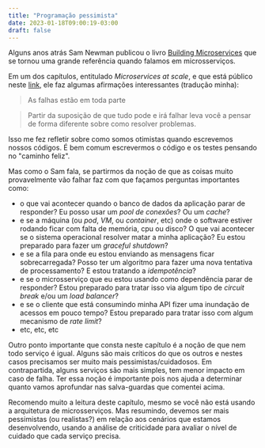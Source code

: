 ```yaml
---
title: "Programação pessimista"
date: 2023-01-18T09:00:19-03:00
draft: false
---
```

Alguns anos atrás Sam Newman publicou o livro [Building Microservices](https://www.oreilly.com/library/view/building-microservices/9781491950340/?utm_source=oreilly&utm_medium=newsite&utm_campaign=microservices-at-scale-top) que se tornou uma grande referência quando falamos em microsserviços.

Em um dos capítulos, entitulado *Microservices at scale*, e que está público neste [link](https://www.oreilly.com/radar/microservices-at-scale/), ele faz algumas afirmações interessantes (tradução minha):

> As falhas estão em toda parte

> Partir da suposição de que tudo pode e irá falhar leva você a pensar de forma diferente sobre como resolver problemas.

Isso me fez refletir sobre como somos otimistas quando escrevemos nossos códigos. É bem comum escrevermos o código e os testes pensando no "caminho feliz". 

Mas como o Sam fala, se partirmos da noção de que as coisas muito provavelmente vão falhar faz com que façamos perguntas importantes como:

- o que vai acontecer quando o banco de dados da aplicação parar de responder? Eu posso usar um *pool de conexões*? Ou um *cache*?
- e se a máquina (ou *pod*, *VM*, ou *container*, etc) onde o software estiver rodando ficar com falta de memória, cpu ou disco? O que vai acontecer se o sistema operacional resolver matar a minha aplicação? Eu estou preparado para fazer um *graceful shutdown*?
- e se a fila para onde eu estou enviando as mensagens ficar sobrecarregada? Posso ter um algoritmo para fazer uma nova tentativa de processamento? E estou tratando a *idempotência*?
- e se o microsserviço que eu estou usando como dependência parar de responder? Estou preparado para tratar isso via algum tipo de *circuit break* e/ou um *load balancer*?
- e se o cliente que está consumindo minha API fizer uma inundação de acessos em pouco tempo? Estou preparado para tratar isso com algum mecanismo de *rate limit*?
- etc, etc, etc

Outro ponto importante que consta neste capítulo é a noção de que nem todo serviço é igual. Alguns são mais críticos do que os outros e nestes casos precisamos ser muito mais pessimistas/cuidadosos. Em contrapartida, alguns serviços são mais simples, tem menor impacto em caso de falha. Ter essa noção é importante pois nos ajuda a determinar quanto vamos aprofundar nas salva-guardas que comentei acima.

Recomendo muito a leitura deste capítulo, mesmo se você não está usando a arquitetura de microsserviços. Mas resumindo, devemos ser mais pessimistas (ou realistas?) em relação aos cenários que estamos desenvolvendo, usando a análise de criticidade para avaliar o nível de cuidado que cada serviço precisa.